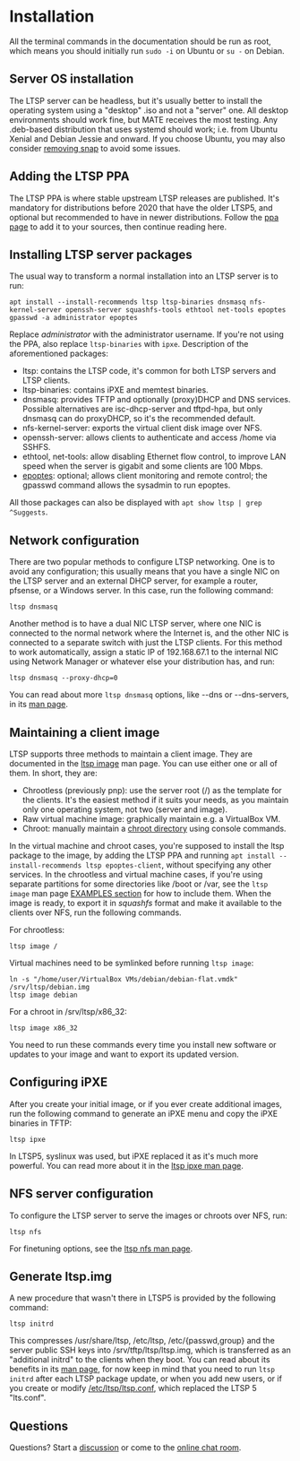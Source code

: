 # Installation

All the terminal commands in the documentation should be run as root, which
means you should initially run `sudo -i` on Ubuntu or `su -` on Debian.

## Server OS installation

The LTSP server can be headless, but it's usually better to install the
operating system using a "desktop" .iso and not a "server" one. All desktop
environments should work fine, but MATE receives the most testing. Any
.deb-based distribution that uses systemd should work; i.e. from Ubuntu Xenial
and Debian Jessie and onward. If you choose Ubuntu, you may also consider
[removing snap](../../guides/snap.md) to avoid some issues.

## Adding the LTSP PPA

The LTSP PPA is where stable upstream LTSP releases are published. It's
mandatory for distributions before 2020 that have the older LTSP5, and optional
but recommended to have in newer distributions. Follow the [ppa
page](../ppa.md) to add it to your sources, then continue reading here.

## Installing LTSP server packages

The usual way to transform a normal installation into an LTSP server is to run:

```shell
apt install --install-recommends ltsp ltsp-binaries dnsmasq nfs-kernel-server openssh-server squashfs-tools ethtool net-tools epoptes
gpasswd -a administrator epoptes
```

Replace _administrator_ with the administrator username.
If you're not using the PPA, also replace `ltsp-binaries` with `ipxe`.
Description of the aforementioned packages:

- ltsp: contains the LTSP code, it's common for both LTSP servers and LTSP
  clients.
- ltsp-binaries: contains iPXE and memtest binaries.
- dnsmasq: provides TFTP and optionally (proxy)DHCP and DNS services. Possible
  alternatives are isc-dhcp-server and tftpd-hpa, but only dnsmasq can do
  proxyDHCP, so it's the recommended default.
- nfs-kernel-server: exports the virtual client disk image over NFS.
- openssh-server: allows clients to authenticate and access /home via SSHFS.
- ethtool, net-tools: allow disabling Ethernet flow control, to improve LAN
  speed when the server is gigabit and some clients are 100 Mbps.
- [epoptes](https://epoptes.org/): optional; allows client monitoring and
  remote control; the gpasswd command allows the sysadmin to run epoptes.

All those packages can also be displayed with `apt show ltsp | grep ^Suggests`.

## Network configuration

There are two popular methods to configure LTSP networking. One is to avoid any
configuration; this usually means that you have a single NIC on the LTSP server
and an external DHCP server, for example a router, pfsense, or a Windows
server. In this case, run the following command:

```shell
ltsp dnsmasq
```

Another method is to have a dual NIC LTSP server, where one NIC is connected to
the normal network where the Internet is, and the other NIC is connected to a
separate switch with just the LTSP clients. For this method to work
automatically, assign a static IP of 192.168.67.1 to the internal NIC using
Network Manager or whatever else your distribution has, and run:

```shell
ltsp dnsmasq --proxy-dhcp=0
```

You can read about more `ltsp dnsmasq` options, like --dns or --dns-servers, in
its [man page](../../man/ltsp-dnsmasq).

## Maintaining a client image

LTSP supports three methods to maintain a client image. They are documented in
the [ltsp image](../../man/ltsp-image)
man page. You can use either one or all of them. In short, they are:

- Chrootless (previously pnp): use the server root (/) as the template for the
  clients. It's the easiest method if it suits your needs, as you maintain only
  one operating system, not two (server and image).
- Raw virtual machine image: graphically maintain e.g. a VirtualBox VM.
- Chroot: manually maintain a [chroot
  directory](https://github.com/ltsp/ltsp/wiki/chroots) using console commands.

In the virtual machine and chroot cases, you're supposed to install the ltsp
package to the image, by adding the LTSP PPA and running `apt install
--install-recommends ltsp epoptes-client`, without specifying any other
services. In the chrootless and virtual machine cases, if you're using separate
partitions for some directories like /boot or /var, see the `ltsp image` man
page [EXAMPLES section](../../man/ltsp-image/#examples) for how to include
them. When the image is ready, to export it in _squashfs_ format and make it
available to the clients over NFS, run the following commands.

For chrootless:

```shell
ltsp image /
```

Virtual machines need to be symlinked before running `ltsp image`:

```shell
ln -s "/home/user/VirtualBox VMs/debian/debian-flat.vmdk" /srv/ltsp/debian.img
ltsp image debian
```

For a chroot in /srv/ltsp/x86_32:

```shell
ltsp image x86_32
```

You need to run these commands every time you install new software or updates
to your image and want to export its updated version.

## Configuring iPXE

After you create your initial image, or if you ever create additional images,
run the following command to generate an iPXE menu and copy the iPXE binaries
in TFTP:

```shell
ltsp ipxe
```

In LTSP5, syslinux was used, but iPXE replaced it as it's much more powerful.
You can read more about it in the [ltsp ipxe man page](../../man/ltsp-ipxe).

## NFS server configuration

To configure the LTSP server to serve the images or chroots over NFS, run:

```shell
ltsp nfs
```

For finetuning options, see the [ltsp nfs man page](../../man/ltsp-nfs).

## Generate ltsp.img

A new procedure that wasn't there in LTSP5 is provided by the following command:

```shell
ltsp initrd
```

This compresses /usr/share/ltsp, /etc/ltsp, /etc/{passwd,group} and the server
public SSH keys into /srv/tftp/ltsp/ltsp.img, which is transferred as an
"additional initrd" to the clients when they boot. You can read about its
benefits in its [man page](../../man/ltsp-initrd), for now keep in mind that
you need to run `ltsp initrd` after each LTSP package update, or when you add
new users, or if you create or modify
[/etc/ltsp/ltsp.conf](../../man/ltsp.conf.md), which replaced the LTSP 5
"lts.conf".

## Questions

Questions? Start a [discussion](https://github.com/ltsp/ltsp/discussions)
or come to the [online chat room](../../guides/chat-room.md).
